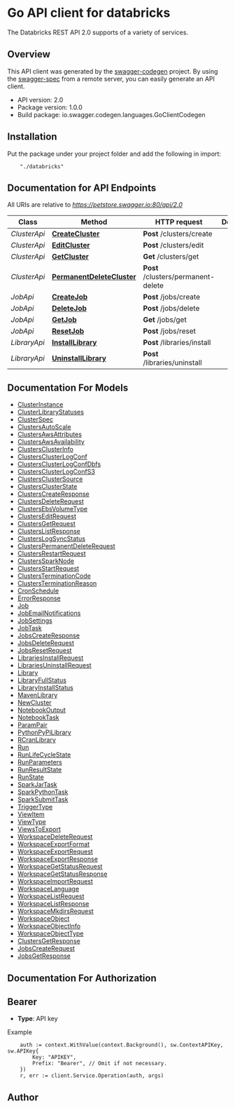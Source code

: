 # Go API client for databricks

The Databricks REST API 2.0 supports of a variety of services.

## Overview
This API client was generated by the [swagger-codegen](https://github.com/swagger-api/swagger-codegen) project.  By using the [swagger-spec](https://github.com/swagger-api/swagger-spec) from a remote server, you can easily generate an API client.

- API version: 2.0
- Package version: 1.0.0
- Build package: io.swagger.codegen.languages.GoClientCodegen

## Installation
Put the package under your project folder and add the following in import:
```
    "./databricks"
```

## Documentation for API Endpoints

All URIs are relative to *https://petstore.swagger.io:80/api/2.0*

Class | Method | HTTP request | Description
------------ | ------------- | ------------- | -------------
*ClusterApi* | [**CreateCluster**](docs/ClusterApi.md#createcluster) | **Post** /clusters/create | 
*ClusterApi* | [**EditCluster**](docs/ClusterApi.md#editcluster) | **Post** /clusters/edit | 
*ClusterApi* | [**GetCluster**](docs/ClusterApi.md#getcluster) | **Get** /clusters/get | 
*ClusterApi* | [**PermanentDeleteCluster**](docs/ClusterApi.md#permanentdeletecluster) | **Post** /clusters/permanent-delete | 
*JobApi* | [**CreateJob**](docs/JobApi.md#createjob) | **Post** /jobs/create | 
*JobApi* | [**DeleteJob**](docs/JobApi.md#deletejob) | **Post** /jobs/delete | 
*JobApi* | [**GetJob**](docs/JobApi.md#getjob) | **Get** /jobs/get | 
*JobApi* | [**ResetJob**](docs/JobApi.md#resetjob) | **Post** /jobs/reset | 
*LibraryApi* | [**InstallLibrary**](docs/LibraryApi.md#installlibrary) | **Post** /libraries/install | 
*LibraryApi* | [**UninstallLibrary**](docs/LibraryApi.md#uninstalllibrary) | **Post** /libraries/uninstall | 


## Documentation For Models

 - [ClusterInstance](docs/ClusterInstance.md)
 - [ClusterLibraryStatuses](docs/ClusterLibraryStatuses.md)
 - [ClusterSpec](docs/ClusterSpec.md)
 - [ClustersAutoScale](docs/ClustersAutoScale.md)
 - [ClustersAwsAttributes](docs/ClustersAwsAttributes.md)
 - [ClustersAwsAvailability](docs/ClustersAwsAvailability.md)
 - [ClustersClusterInfo](docs/ClustersClusterInfo.md)
 - [ClustersClusterLogConf](docs/ClustersClusterLogConf.md)
 - [ClustersClusterLogConfDbfs](docs/ClustersClusterLogConfDbfs.md)
 - [ClustersClusterLogConfS3](docs/ClustersClusterLogConfS3.md)
 - [ClustersClusterSource](docs/ClustersClusterSource.md)
 - [ClustersClusterState](docs/ClustersClusterState.md)
 - [ClustersCreateResponse](docs/ClustersCreateResponse.md)
 - [ClustersDeleteRequest](docs/ClustersDeleteRequest.md)
 - [ClustersEbsVolumeType](docs/ClustersEbsVolumeType.md)
 - [ClustersEditRequest](docs/ClustersEditRequest.md)
 - [ClustersGetRequest](docs/ClustersGetRequest.md)
 - [ClustersListResponse](docs/ClustersListResponse.md)
 - [ClustersLogSyncStatus](docs/ClustersLogSyncStatus.md)
 - [ClustersPermanentDeleteRequest](docs/ClustersPermanentDeleteRequest.md)
 - [ClustersRestartRequest](docs/ClustersRestartRequest.md)
 - [ClustersSparkNode](docs/ClustersSparkNode.md)
 - [ClustersStartRequest](docs/ClustersStartRequest.md)
 - [ClustersTerminationCode](docs/ClustersTerminationCode.md)
 - [ClustersTerminationReason](docs/ClustersTerminationReason.md)
 - [CronSchedule](docs/CronSchedule.md)
 - [ErrorResponse](docs/ErrorResponse.md)
 - [Job](docs/Job.md)
 - [JobEmailNotifications](docs/JobEmailNotifications.md)
 - [JobSettings](docs/JobSettings.md)
 - [JobTask](docs/JobTask.md)
 - [JobsCreateResponse](docs/JobsCreateResponse.md)
 - [JobsDeleteRequest](docs/JobsDeleteRequest.md)
 - [JobsResetRequest](docs/JobsResetRequest.md)
 - [LibrariesInstallRequest](docs/LibrariesInstallRequest.md)
 - [LibrariesUninstallRequest](docs/LibrariesUninstallRequest.md)
 - [Library](docs/Library.md)
 - [LibraryFullStatus](docs/LibraryFullStatus.md)
 - [LibraryInstallStatus](docs/LibraryInstallStatus.md)
 - [MavenLibrary](docs/MavenLibrary.md)
 - [NewCluster](docs/NewCluster.md)
 - [NotebookOutput](docs/NotebookOutput.md)
 - [NotebookTask](docs/NotebookTask.md)
 - [ParamPair](docs/ParamPair.md)
 - [PythonPyPiLibrary](docs/PythonPyPiLibrary.md)
 - [RCranLibrary](docs/RCranLibrary.md)
 - [Run](docs/Run.md)
 - [RunLifeCycleState](docs/RunLifeCycleState.md)
 - [RunParameters](docs/RunParameters.md)
 - [RunResultState](docs/RunResultState.md)
 - [RunState](docs/RunState.md)
 - [SparkJarTask](docs/SparkJarTask.md)
 - [SparkPythonTask](docs/SparkPythonTask.md)
 - [SparkSubmitTask](docs/SparkSubmitTask.md)
 - [TriggerType](docs/TriggerType.md)
 - [ViewItem](docs/ViewItem.md)
 - [ViewType](docs/ViewType.md)
 - [ViewsToExport](docs/ViewsToExport.md)
 - [WorkspaceDeleteRequest](docs/WorkspaceDeleteRequest.md)
 - [WorkspaceExportFormat](docs/WorkspaceExportFormat.md)
 - [WorkspaceExportRequest](docs/WorkspaceExportRequest.md)
 - [WorkspaceExportResponse](docs/WorkspaceExportResponse.md)
 - [WorkspaceGetStatusRequest](docs/WorkspaceGetStatusRequest.md)
 - [WorkspaceGetStatusResponse](docs/WorkspaceGetStatusResponse.md)
 - [WorkspaceImportRequest](docs/WorkspaceImportRequest.md)
 - [WorkspaceLanguage](docs/WorkspaceLanguage.md)
 - [WorkspaceListRequest](docs/WorkspaceListRequest.md)
 - [WorkspaceListResponse](docs/WorkspaceListResponse.md)
 - [WorkspaceMkdirsRequest](docs/WorkspaceMkdirsRequest.md)
 - [WorkspaceObject](docs/WorkspaceObject.md)
 - [WorkspaceObjectInfo](docs/WorkspaceObjectInfo.md)
 - [WorkspaceObjectType](docs/WorkspaceObjectType.md)
 - [ClustersGetResponse](docs/ClustersGetResponse.md)
 - [JobsCreateRequest](docs/JobsCreateRequest.md)
 - [JobsGetResponse](docs/JobsGetResponse.md)


## Documentation For Authorization

## Bearer
- **Type**: API key 

Example
```
	auth := context.WithValue(context.Background(), sw.ContextAPIKey, sw.APIKey{
		Key: "APIKEY",
		Prefix: "Bearer", // Omit if not necessary.
	})
    r, err := client.Service.Operation(auth, args)
```

## Author



